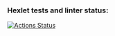 ### Hexlet tests and linter status:
[![Actions Status](https://github.com/itechnik-swd/java-project-99/actions/workflows/hexlet-check.yml/badge.svg)](https://github.com/itechnik-swd/java-project-99/actions)